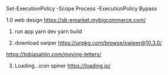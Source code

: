 Set-ExecutionPolicy -Scope Process -ExecutionPolicy Bypass

1.0 web design
https://sb-emarket.mybigcommerce.com/


1. run app
yarn dev
yarn build

2. download swiper
https://unpkg.com/browse/swiper@10.3.0/

https://tobiasahlin.com/moving-letters/



3. Loading...icon spiner
https://loading.io/
